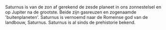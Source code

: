 Saturnus is van de zon af gerekend de zesde planeet in ons zonnestelsel en op Jupiter na de grootste.
Beide zijn gasreuzen en zogenaamde 'buitenplaneten'.
Saturnus is vernoemd naar de Romeinse god van de landbouw, Saturnus.
Saturnus is al sinds de prehistorie bekend.

